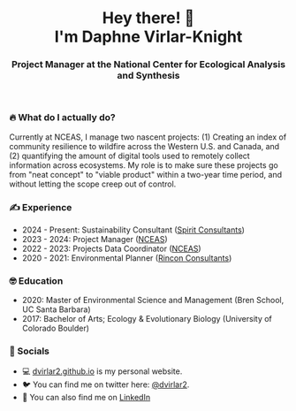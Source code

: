 <h1 align="center"> Hey there! 👋<br>
  I'm Daphne Virlar-Knight </h1>

<h3 align="center"> Project Manager at the National Center for Ecological Analysis and Synthesis </h3>
<br>

### 🔥 What do I actually do?
Currently at NCEAS, I manage two nascent projects: (1) Creating an index of community resilience to wildfire across the Western U.S. and Canada, and (2) quantifying the amount of digital tools used to remotely collect information across ecosystems. My role is to make sure these projects go from "neat concept" to "viable product" within a two-year time period, and without letting the scope creep out of control. <!-- Across these projects, I lead four data analysts, a web developer, and a communications and policy officer. -->


<!-- ### 🌱 What am I up to?
Current projects include training and overseeing our team of interns; editing our living training document; writing functions to make our workflows more efficient; and curating metadata! So much metadata. -->

### ✍️ Experience
- 2024 - Present: Sustainability Consultant ([Spirit Consultants](https://spiritenv.com/))
- 2023 - 2024: Project Manager ([NCEAS](https://nceas.ucsb.edu))
- 2022 - 2023: Projects Data Coordinator ([NCEAS](https://nceas.ucsb.edu))
- 2020 - 2021: Environmental Planner ([Rincon Consultants](https://www.rinconconsultants.com/))

### 🤓 Education
- 2020: Master of Environmental Science and Management (Bren School, UC Santa Barbara)
- 2017: Bachelor of Arts; Ecology & Evolutionary Biology (University of Colorado Boulder)

### 🧐 Socials
- 💻 [dvirlar2.github.io](https://dvirlar2.github.io) is my personal website.
- 🐦 You can find me on twitter here: [@dvirlar2](https://twitter.com/dvirlar2). 
- 💬 You can also find me on [LinkedIn](https://www.linkedin.com/in/dvirlar)
<!--
**dvirlar2/dvirlar2** is a ✨ _special_ ✨ repository because its `README.md` (this file) appears on your GitHub profile.

Here are some ideas to get you started:

- 🔭 I’m currently working on ...
- 🌱 I’m currently learning ...
- 👯 I’m looking to collaborate on ...
- 🤔 I’m looking for help with ...
- 💬 Ask me about ...
- 📫 How to reach me: ...
- 😄 Pronouns: ...
- ⚡ Fun fact: ...
-->
